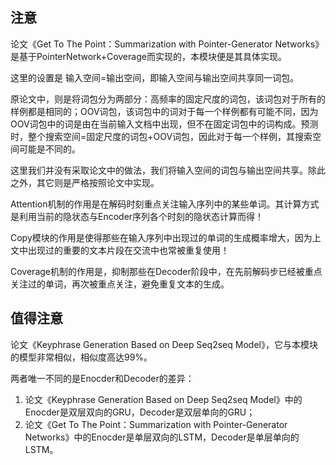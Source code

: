 ## 注意

论文《Get To The Point：Summarization with Pointer-Generator Networks》是基于PointerNetwork+Coverage而实现的，本模块便是其具体实现。

这里的设置是 输入空间=输出空间，即输入空间与输出空间共享同一词包。

原论文中，则是将词包分为两部分：高频率的固定尺度的词包，该词包对于所有的样例都是相同的；OOV词包，该词包中的词对于每一个样例都有可能不同，因为OOV词包中的词是由在当前输入文档中出现，但不在固定词包中的词构成。预测时，整个搜索空间=固定尺度的词包+OOV词包，因此对于每一个样例，其搜索空间可能是不同的。

这里我们并没有采取论文中的做法，我们将输入空间的词包与输出空间共享。除此之外，其它则是严格按照论文中实现。

Attention机制的作用是在解码时刻重点关注输入序列中的某些单词。其计算方式是利用当前的隐状态与Encoder序列各个时刻的隐状态计算而得！

Copy模块的作用是使得那些在输入序列中出现过的单词的生成概率增大，因为上文中出现过的重要的文本片段在交流中也常被重复使用！

Coverage机制的作用是，抑制那些在Decoder阶段中，在先前解码步已经被重点关注过的单词，再次被重点关注，避免重复文本的生成。

## 值得注意

论文《Keyphrase Generation Based on Deep Seq2seq Model》，它与本模块的模型非常相似，相似度高达99%。

两者唯一不同的是Enocder和Decoder的差异：

1. 论文《Keyphrase Generation Based on Deep Seq2seq Model》中的Enocder是双层双向的GRU，Decoder是双层单向的GRU；
2. 论文《Get To The Point：Summarization with Pointer-Generator Networks》中的Enocder是单层双向的LSTM，Decoder是单层单向的LSTM。